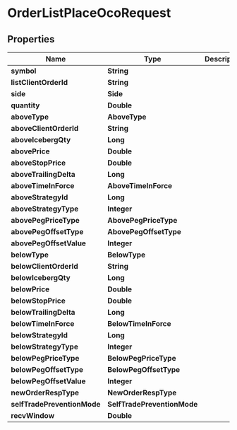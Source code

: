 

# OrderListPlaceOcoRequest


## Properties

| Name | Type | Description | Notes |
|------------ | ------------- | ------------- | -------------|
|**symbol** | **String** |  |  |
|**listClientOrderId** | **String** |  |  [optional] |
|**side** | **Side** |  |  |
|**quantity** | **Double** |  |  |
|**aboveType** | **AboveType** |  |  |
|**aboveClientOrderId** | **String** |  |  [optional] |
|**aboveIcebergQty** | **Long** |  |  [optional] |
|**abovePrice** | **Double** |  |  [optional] |
|**aboveStopPrice** | **Double** |  |  [optional] |
|**aboveTrailingDelta** | **Long** |  |  [optional] |
|**aboveTimeInForce** | **AboveTimeInForce** |  |  [optional] |
|**aboveStrategyId** | **Long** |  |  [optional] |
|**aboveStrategyType** | **Integer** |  |  [optional] |
|**abovePegPriceType** | **AbovePegPriceType** |  |  [optional] |
|**abovePegOffsetType** | **AbovePegOffsetType** |  |  [optional] |
|**abovePegOffsetValue** | **Integer** |  |  [optional] |
|**belowType** | **BelowType** |  |  |
|**belowClientOrderId** | **String** |  |  [optional] |
|**belowIcebergQty** | **Long** |  |  [optional] |
|**belowPrice** | **Double** |  |  [optional] |
|**belowStopPrice** | **Double** |  |  [optional] |
|**belowTrailingDelta** | **Long** |  |  [optional] |
|**belowTimeInForce** | **BelowTimeInForce** |  |  [optional] |
|**belowStrategyId** | **Long** |  |  [optional] |
|**belowStrategyType** | **Integer** |  |  [optional] |
|**belowPegPriceType** | **BelowPegPriceType** |  |  [optional] |
|**belowPegOffsetType** | **BelowPegOffsetType** |  |  [optional] |
|**belowPegOffsetValue** | **Integer** |  |  [optional] |
|**newOrderRespType** | **NewOrderRespType** |  |  [optional] |
|**selfTradePreventionMode** | **SelfTradePreventionMode** |  |  [optional] |
|**recvWindow** | **Double** |  |  [optional] |



